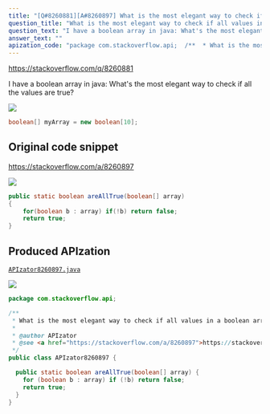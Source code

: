 ```yaml
---
title: "[Q#8260881][A#8260897] What is the most elegant way to check if all values in a boolean array are true?"
question_title: "What is the most elegant way to check if all values in a boolean array are true?"
question_text: "I have a boolean array in java: What's the most elegant way to check if all the values are true?"
answer_text: ""
apization_code: "package com.stackoverflow.api;  /**  * What is the most elegant way to check if all values in a boolean array are true?  *  * @author APIzator  * @see <a href=\"https://stackoverflow.com/a/8260897\">https://stackoverflow.com/a/8260897</a>  */ public class APIzator8260897 {    public static boolean areAllTrue(boolean[] array) {     for (boolean b : array) if (!b) return false;     return true;   } }"
---
```


https://stackoverflow.com/q/8260881

I have a boolean array in java:
What&#x27;s the most elegant way to check if all the values are true?


<div class="code-logo"><img src="/stackoverflow.png" /></div>

```java
boolean[] myArray = new boolean[10];
```


## Original code snippet

https://stackoverflow.com/a/8260897



<div class="code-logo"><img src="/stackoverflow.png" /></div>

```java
public static boolean areAllTrue(boolean[] array)
{
    for(boolean b : array) if(!b) return false;
    return true;
}
```

## Produced APIzation

[`APIzator8260897.java`](https://github.com/blind-papers/apization-temp-data/raw/main/search/APIzator8260897.java)

<div class="code-logo"><img src="/apizator.png" /></div>

```java
package com.stackoverflow.api;

/**
 * What is the most elegant way to check if all values in a boolean array are true?
 *
 * @author APIzator
 * @see <a href="https://stackoverflow.com/a/8260897">https://stackoverflow.com/a/8260897</a>
 */
public class APIzator8260897 {

  public static boolean areAllTrue(boolean[] array) {
    for (boolean b : array) if (!b) return false;
    return true;
  }
}

```